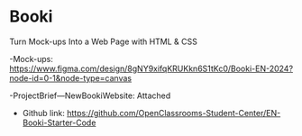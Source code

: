 # Booki
Turn Mock-ups Into a Web Page with HTML & CSS

-Mock-ups:
https://www.figma.com/design/8gNY9xifqKRUKkn6S1tKc0/Booki-EN-2024?node-id=0-1&node-type=canvas

-ProjectBrief—NewBookiWebsite:
Attached

- Github link:
https://github.com/OpenClassrooms-Student-Center/EN-Booki-Starter-Code



